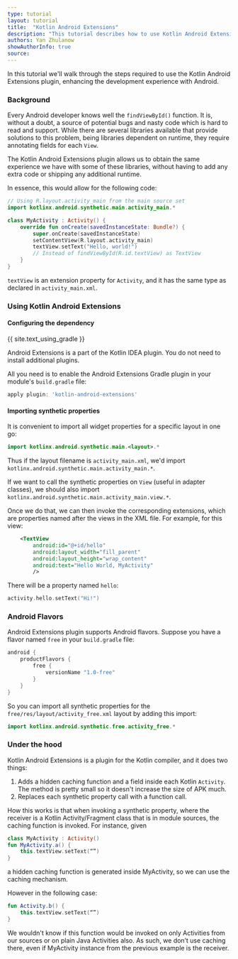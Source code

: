 ```yaml
---
type: tutorial
layout: tutorial
title:  "Kotlin Android Extensions"
description: "This tutorial describes how to use Kotlin Android Extensions to improve support for Android development."
authors: Yan Zhulanow
showAuthorInfo: true
source:
---
```

In this tutorial we'll walk through the steps required to use the Kotlin Android Extensions plugin, enhancing the development experience with Android.

### Background

Every Android developer knows well the `findViewById()` function. It is, without a doubt, a source of potential bugs and nasty code which is hard to read and support.
While there are several libraries available that provide solutions to this problem, being libraries dependent on runtime, they require annotating fields for each `View`.

The Kotlin Android Extensions plugin allows us to obtain the same experience we have with some of these libraries, without having to add any extra code or shipping any additional runtime.

In essence, this would allow for the following code:

```kotlin
// Using R.layout.activity_main from the main source set
import kotlinx.android.synthetic.main.activity_main.*

class MyActivity : Activity() {
    override fun onCreate(savedInstanceState: Bundle?) {
        super.onCreate(savedInstanceState)
        setContentView(R.layout.activity_main)
        textView.setText("Hello, world!")
        // Instead of findViewById(R.id.textView) as TextView
    }
}
```

`textView` is an extension property for `Activity`, and it has the same type as declared in `activity_main.xml`.

### Using Kotlin Android Extensions

#### Configuring the dependency

{{ site.text_using_gradle }}

Android Extensions is a part of the Kotlin IDEA plugin. You do not need to install additional plugins.

All you need is to enable the Android Extensions Gradle plugin in your module's `build.gradle` file:

``` groovy
apply plugin: 'kotlin-android-extensions'
```

#### Importing synthetic properties

It is convenient to import all widget properties for a specific layout in one go:

``` kotlin
import kotlinx.android.synthetic.main.<layout>.*
```

Thus if the layout filename is `activity_main.xml`, we'd import `kotlinx.android.synthetic.main.activity_main.*`.

If we want to call the synthetic properties on `View` (useful in adapter classes), we should also import `kotlinx.android.synthetic.main.activity_main.view.*`.

Once we do that, we can then invoke the corresponding extensions, which are properties named after the views in the XML file. 
For example, for this view:

``` xml
    <TextView
        android:id="@+id/hello"
        android:layout_width="fill_parent"
        android:layout_height="wrap_content"
        android:text="Hello World, MyActivity"
        />
```

There will be a property named `hello`:

``` kotlin
activity.hello.setText("Hi!")
```

### Android Flavors

Android Extensions plugin supports Android flavors. Suppose you have a flavor named `free` in your `build.gradle` file:

```gradle
android {
    productFlavors {
        free {
            versionName "1.0-free"
        }
    }
}
```

So you can import all synthetic properties for the `free/res/layout/activity_free.xml` layout by adding this import:

```kotlin
import kotlinx.android.synthetic.free.activity_free.*
```

### Under the hood

Kotlin Android Extensions is a plugin for the Kotlin compiler, and it does two things:

1. Adds a hidden caching function and a field inside each Kotlin `Activity`. The method is pretty small so it doesn't increase the size of APK much.
2. Replaces each synthetic property call with a function call.

How this works is that when invoking a synthetic property, where the receiver is a Kotlin Activity/Fragment class that is in module sources, the caching function is invoked.
For instance, given

``` kotlin
class MyActivity : Activity()
fun MyActivity.a() { 
    this.textView.setText(“”)
}
```

a hidden caching function is generated inside MyActivity, so we can use the caching mechanism.

However in the following case:

``` kotlin
fun Activity.b() { 
    this.textView.setText(“”)
}
```

We wouldn't know if this function would be invoked on only Activities from our sources or on plain Java Activities also. As such, we don’t use caching there, even
if MyActivity instance from the previous example is the receiver.
